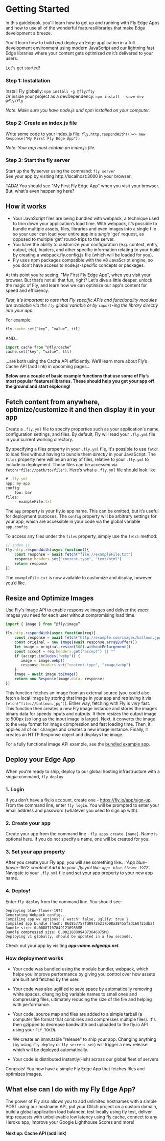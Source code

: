 # Getting Started 

In this guidebook, you'll learn how to get up and running with Fly Edge Apps and how to use all of the wonderful features/libraries that make Edge development a breeze. 

You'll learn how to build *and* deploy an Edge application in a full development environment using modern JavaScript and our lightning fast Edge libraries where your content gets optimized *as* it’s delivered to your users.  

Let's get started!  

### Step 1: Installation  

Install Fly globally: `npm install -g @fly/fly`  
Or inside your project as a devDependency: `npm install --save-dev @fly/fly`  

*Note: Make sure you have node.js and npm installed on your computer.* 

### Step 2: Create an index.js file  

Write some code to your index.js file: `fly.http.respondWith(()=> new Response("My First Fly Edge App"))`  

*Note: Your app must contain an index.js file.*  

### Step 3: Start the fly server  

Start up the fly server using the command: `fly server`  
See your app by visiting http://localhost:3000 in your browser.  

TADA! You should see "My First Fly Edge App" when you visit your browser. But, what's even happening here?  

## How it works

* Your JavaScript files are being bundled with webpack, a technique used to trim down your application’s load time. With webpack, it’s possible to bundle multiple assets, files, libraries and even images into a single file so your user can load your entire app in a *single* 'get' request, as opposed to multiple ‘get’ round-trips to the server.
* You have the ability to customize your configuration (e.g. context, entry, output, etc), loaders, and other specific information relating to your build by creating a webpack.fly.config.js file (which will be loaded for you).
* Fly uses npm packages compatible with the v8 JavaScript engine, so you don't have access to node.js-specific concepts or packages. 

At this point you're seeing, "My First Fly Edge App", when you visit your browser. But that’s not all that fun, right? Let's dive a little deeper, unlock the magic of Fly, and learn how we can optimize our app's content for speed and efficiency. 

*First, it's important to note that Fly specific APIs and functionality modules are available via the `fly` global variable or by `import`-ing the library directly into your app.* 

For example:

```javascript 
fly.cache.set(“key”, “value”, ttl) 
```

AND... 

```javascript 
import cache from “@fly/cache”
cache.set(“key”, “value”, ttl) 
``` 
...are both using the Cache API efficiently. We’ll learn more about Fly’s Cache API (add link) in upcoming pages... 

**Below are a couple of basic example functions that use some of Fly’s most popular features/libraries. These should help you get your app off the ground and start exploring!** 

## Fetch content from anywhere, optimize/customize it and then display it in your app 

Create a `.fly.yml` file to specify properties such as your application's name, configuration settings, and files. By default, Fly will read your `.fly.yml` file in your current working directory.   

By specifying a files property in your `.fly.yml` file, it's possible to use `fetch` to load files without having to bundle them *directly* in your JavaScript. The `files` property here will be an array of files, relative to your `.fly.yml` to include in deployment. These files can be accessed via `fetch("file://path/to/file")`. Here’s what a `.fly.yml` file should look like: 

```javascript
# .fly.yml 
app: my-app
config: 
    foo: bar 
files: 
    - exampleFile.txt
```

The `app` property is your fly.io app name. This can be omitted, but it’s useful for deployment purposes. The `config` property will be arbitrary settings for your app, which are accessible in your code via the global variable `app.config`. 

To access any files under the `files` property, simply use the `fetch` method: 

```javascript
// index.js 
fly.http.respondWith(async function(){ 
    const response = await fetch("file://exampleFile.txt") 
    response.headers.set("content-type", "text/html") 
    return response 
})
``` 

The `exampleFile.txt` is now available to customize and display, however you’d like.  

## Resize and Optimize Images

Use Fly's Image API to enable responsive images and deliver the *exact* images you need for each user without compromising load time. 

```javascript
import { Image } from “@fly/image” 

fly.http.respondWith(async function(req){ 
	const response = await fetch("http://example.com/images/balloon.jpg") 
	const original = new Image(await response.arrayBuffer()) 
	let image = original.resize(500).withoutEnlargement() 
	const accept = req.headers.get("accept") || "" 
	if (accept.includes("webp")) { 
	   image = image.webp() 
	   response.headers.set("content-type", "image/webp")
	} 
	image = await image.toImage() 
	return new Response(image.data, response)
})
```

This function fetches an image from an external source (you could also fetch a local image by storing that image in your app and retrieving it via `fetch("file://balloon.jpg")`). Either way, fetching with Fly is *very* fast. This function then creates a new Fly image instance and stores the image’s binary data for speedy inputs and outputs. It then resizes the output image to 500px (so long as the input image is larger). Next, it converts the image to the `webp` format for image compression and fast loading time. Then, it applies all of our changes and creates a new image instance. Finally, it creates an HTTP Response object and displays the image. 

For a fully functional image API example, see the [bundled example app](https://github.com/superfly/fly/blob/master/apps/watermark-image/index.js).

## Deploy your Edge App

When you're ready to ship, deploy to our global hosting infrastructure with a *single* command, `fly deploy`

### 1. Login  

If you don't have a fly.io account, create one - https://fly.io/app/sign-up. From the command line, enter `fly login`. You will be prompted to enter your email address and password (whatever you used to sign up with).  

### 2. Create your app  

Create your app from the command line - `fly apps create [name]`. Name is optional here. If you do not specify a name, one will be created for you.  

### 3. Set your app property  

After you create your Fly app, you will see something like... *'App blue-flower-1972 created! Add it to your .fly.yml like: `app: blue-flower-1972`'.* Navigate to your `.fly.yml` file and set your app property to your new app name.  

### 4. Deploy!  

Enter `fly deploy` from the command line. You should see:  

```  
Deploying blue-flower-1972  
Generating Webpack config...  
Compiling app w/ options: { watch: false, uglify: true }  
Compiled app bundle (hash: 86d857757fd0972e217b08a28455f2d160f2bdba)  
Bundle size: 0.008871078491210938MB  
Bundle compressed size: 0.0021800994873046875MB  
Deploying v1 globally, should be updated in a few seconds.  

```  

Check out your app by visiting ***app-name.edgeapp.net***. 

### How deployment works 

* Your code was bundled using the module bundler, webpack, which helps you improve performance by giving you control over how assets are built and fetched by the user. 

* Your code was also uglified to save space by automatically removing white spaces, changing big variable names to small ones and compressing files, ultimately reducing the size of the file and helping with performance.  

* Your code, source map and files are added to a simple tarball (a computer file format that combines and compresses multiple files). It's then gzipped to decrease bandwidth and uploaded to the fly.io API using your `FLY_TOKEN`.

* We create an immutable "release" to ship your app. Changing anything (by using `fly deploy` or `fly secrets set`) will trigger a new release which will be deployed automatically. 

* Your code is distributed instantly(-ish) across our global fleet of servers.

Congrats! You now have a simple Fly Edge App that fetches files and optimizes images. 

## What else can I do with my Fly Edge App? 

The power of Fly also allows you to add unlimited hostnames with a simple POST using our hostname API, put your Glitch project on a custom domain, build a global application load balancer, test locally using fly test, deliver http requests with unbelievable low latency using fly.cache, connect to any Heroku app, improve your Google Lighthouse Scores and more!

#### Next up: Cache API (add link) 

 